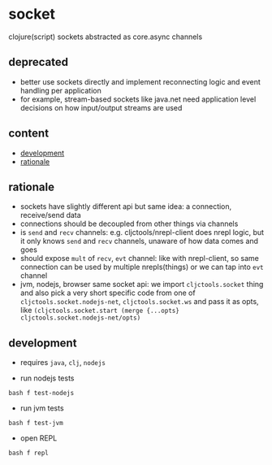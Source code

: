 # socket
clojure(script) sockets abstracted as core.async channels

## deprecated

- better use sockets directly and implement reconnecting logic and event handling per application
- for example, stream-based sockets like java.net need application level decisions on how input/output streams are used

## content

- [development](#development)
- [rationale](#rationale)

## rationale

- sockets have slightly different api but same idea: a connection, receive/send data
- connections should be decoupled from other things via channels
- is `send` and `recv` channels: e.g. cljctools/nrepl-client does nrepl logic, but it only knows `send` and `recv` channels, unaware of how data comes and goes
- should expose `mult` of `recv`, `evt` channel: like with nrepl-client, so same connection can be used by multiple nrepls(things) or we can tap into `evt` channel
- jvm, nodejs, browser same socket api: we import `cljctools.socket` thing and also pick a very short specific code from one of `cljctools.socket.nodejs-net`, `cljctools.socket.ws` and pass it as opts, like `(cljctools.socket.start (merge {...opts} cljctools.socket.nodejs-net/opts)`

## development

- requires `java`, `clj`, `nodejs`

- run nodejs tests

```shell
bash f test-nodejs
```
- run jvm tests
```shell
bash f test-jvm
```
- open REPL 
```shell
bash f repl
```